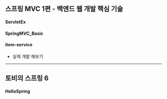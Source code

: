 ## 스프링 MVC 1편 - 백엔드 웹 개발 핵심 기술

#### ServletEx

#### SpringMVC_Basic

#### item-service
- 실제 개발 해보기

<hr>

## 토비의 스프링 6
#### HelloSpring
